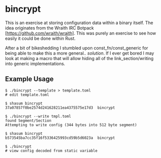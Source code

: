 # bincrypt

This is an exercise at storing configuration data within a binary itself. The
idea originates from the Wraith IRC Botpack [https://github.com/wraith/wraith].
This was purely an exercise to see how easily it could be done within Rust.

After a bit of bikeshedding I stumbled upon const_fn/const_generic for being
able to make this a more general.. _solution_. If I ever get bored I may look
at making a macro that will allow hiding all of the link_section/writing into
generic implementations.

## Example Usage

```
$ ./bincrypt --template > template.toml
# edit template.toml

$ shasum bincrypt
37a07857f0be2574d241628211ea4375575e17d3  bincrypt

$ ./bincrypt --write tmpl.toml
found Segment/Section
Attempting to write config (344 bytes into 512 byte segment)

$ shasum bincrypt
b573545ba7cc35f16f5336425993cd59b5d6023a  bincrypt

$ ./bincrypt
# view config decoded from static variable
```
